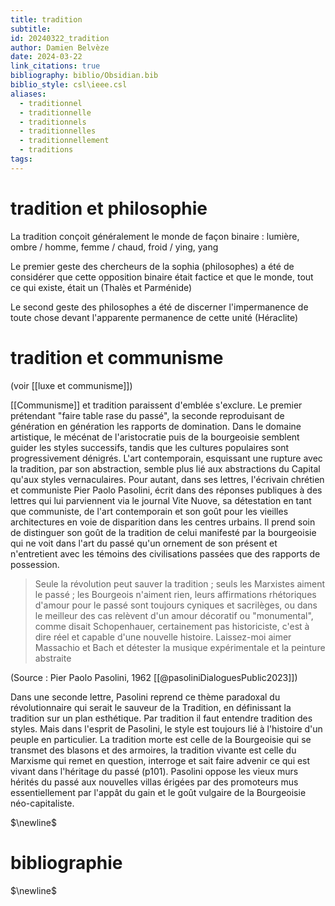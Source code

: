 ```yaml
---
title: tradition
subtitle: 
id: 20240322_tradition
author: Damien Belvèze
date: 2024-03-22
link_citations: true
bibliography: biblio/Obsidian.bib
biblio_style: csl\ieee.csl
aliases:
  - traditionnel
  - traditionnelle
  - traditionnels
  - traditionnelles
  - traditionnellement
  - traditions
tags:
---
```

# tradition et philosophie

La tradition conçoit généralement le monde de façon binaire : lumière, ombre / homme, femme / chaud, froid / ying, yang

Le premier geste des chercheurs de la sophia (philosophes) a été de considérer que cette opposition binaire était factice et que le monde, tout ce qui existe, était un (Thalès et Parménide)

Le second geste des philosophes a été de discerner l'impermanence de toute chose devant l'apparente permanence de cette unité (Héraclite)

# tradition et communisme

(voir [[luxe et communisme]])

[[Communisme]] et tradition paraissent d'emblée s'exclure. Le premier prétendant "faire table rase du passé", la seconde reproduisant de génération en génération les rapports de domination. Dans le domaine artistique, le mécénat de l'aristocratie puis de la bourgeoisie semblent guider les styles successifs, tandis que les cultures populaires sont progressivement dénigrés. L'art contemporain, esquissant une rupture avec la tradition, par son abstraction, semble plus lié aux abstractions du Capital qu'aux styles vernaculaires. 
Pour autant, dans ses lettres, l'écrivain chrétien et communiste Pier Paolo Pasolini, écrit dans des réponses publiques à des lettres qui lui parviennent via le journal Vite Nuove, sa détestation en tant que communiste, de l'art contemporain et son goût pour les vieilles architectures en voie de disparition dans les centres urbains. Il prend soin de distinguer son goût de la tradition de celui manifesté par la bourgeoisie qui ne voit dans l'art du passé qu'un ornement de son présent et n'entretient avec les témoins des civilisations passées que des rapports de possession. 

>Seule la révolution peut sauver la tradition ; seuls les Marxistes aiment le passé ; les Bourgeois n'aiment rien, leurs affirmations rhétoriques d'amour pour le passé sont toujours cyniques et sacrilèges, ou dans le meilleur des cas relèvent d'un amour décoratif ou "monumental", comme disait Schopenhauer, certainement pas historiciste, c'est à dire réel et capable d'une nouvelle histoire. Laissez-moi aimer Massachio et Bach et détester la musique expérimentale et la peinture abstraite

(Source : Pier Paolo Pasolini, 1962 [[@pasoliniDialoguesPublic2023]])

Dans une seconde lettre, Pasolini reprend ce thème paradoxal du révolutionnaire qui serait le sauveur de la Tradition, en définissant la tradition sur un plan esthétique. Par tradition il faut entendre tradition des styles. Mais dans l'esprit de Pasolini, le style est toujours lié à l'histoire d'un peuple en particulier. La tradition morte est celle de la Bourgeoisie qui se transmet des blasons et des armoires, la tradition vivante est celle du Marxisme qui remet en question, interroge et sait faire advenir ce qui est vivant dans l'héritage du passé (p101). Pasolini oppose les vieux murs hérités du passé aux nouvelles villas érigées par des promoteurs mus essentiellement par l'appât du gain et le goût vulgaire de la Bourgeoisie néo-capitaliste.  

$\newline$
# bibliographie
$\newline$






